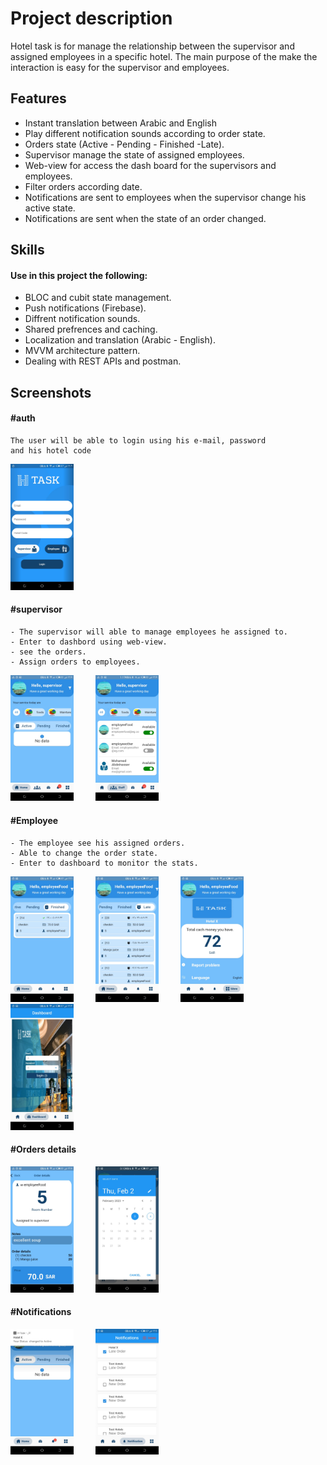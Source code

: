 
# Project description

Hotel task is for manage the relationship between the supervisor and assigned employees in a specific hotel.
The main purpose of the make the interaction is easy for the supervisor and employees.
  


## Features

- Instant translation between Arabic and English
- Play different notification sounds according to order state.
- Orders state (Active - Pending - Finished -Late).
- Supervisor manage the state of assigned employees.
- Web-view for access the dash board for the supervisors and employees.
- Filter orders according date.
- Notifications are sent to employees when the supervisor change his active state.
- Notifications are sent when the state of an order changed.


## Skills
#### Use in this project the following:
- BLOC and cubit state management.
- Push notifications (Firebase).
- Diffrent notification sounds.
- Shared prefrences and caching.
- Localization and translation (Arabic - English).
- MVVM architecture pattern.
- Dealing with REST APIs and postman.
## Screenshots
#### #auth
    The user will be able to login using his e-mail, password
    and his hotel code
<p align="left">  
  <img alt="Auth" src="hotel_task_screenshots/auth.jpeg" width="20%">
</p>

#### #supervisor
    - The supervisor will able to manage employees he assigned to.
    - Enter to dashbord using web-view.
    - see the orders.
    - Assign orders to employees.
<p align="left">  
  <img alt="sup home" src="hotel_task_screenshots/supervisor/sup_home.jpeg" width="20%">
  &nbsp; &nbsp; &nbsp; &nbsp;
  <img alt="sup staff" src="hotel_task_screenshots/supervisor/sup_staff.jpeg" width="20%">
</p>

#### #Employee
    - The employee see his assigned orders.
    - Able to change the order state.
    - Enter to dashboard to monitor the stats.
<p align="left">  
  <img alt="emp home" src="hotel_task_screenshots/employee/emp_home.jpeg" width="20%">
  &nbsp; &nbsp; &nbsp; &nbsp;
  <img alt="emp home late" src="hotel_task_screenshots/employee/emp_home_late.jpeg" width="20%">
  &nbsp; &nbsp; &nbsp; &nbsp;
  <img alt="emp profile" src="hotel_task_screenshots/employee/emp_profile.jpeg" width="20%">
  &nbsp; &nbsp; &nbsp; &nbsp;
  <img alt="emp profile" src="hotel_task_screenshots/employee/webview.jpeg" width="20%">
</p>

#### #Orders details
<p align="left">  
  <img alt="Orders" src="hotel_task_screenshots/orders/order_details1.jpeg" width="20%">
  &nbsp; &nbsp; &nbsp; &nbsp;
  <img alt="Orders" src="hotel_task_screenshots/orders/order_filter_date.jpeg" width="20%">
</p>

#### #Notifications
<p align="left">  
  <img alt="push notifications" src="hotel_task_screenshots/notifications/push_notifications.jpeg" width="20%">
  &nbsp; &nbsp; &nbsp; &nbsp;
  <img alt="all notifications" src="hotel_task_screenshots/notifications/notifications.jpeg" width="20%">
</p>

